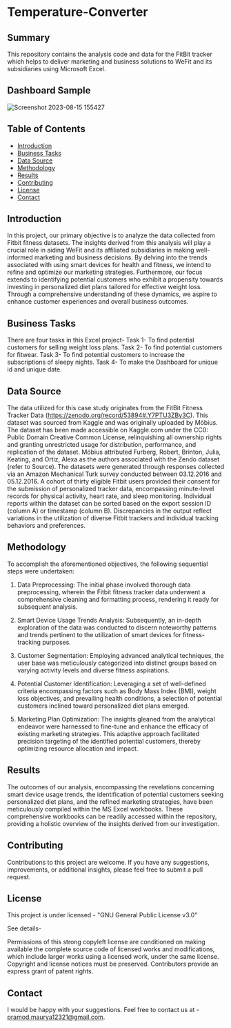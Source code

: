 # Temperature-Converter

## Summary 

This repository contains the analysis code and data for the FitBit tracker which helps to deliver marketing and business solutions to WeFit and its subsidiaries using Microsoft Excel.

## Dashboard Sample

![Screenshot 2023-08-15 155427](https://github.com/Pramod2021-24IT/FitBit_Tracker_using_Excel/assets/95674009/fe7e00f9-dab3-45ef-b1d7-34206e6f528a)

## Table of Contents

* [Introduction](#introduction)
* [Business Tasks](#business-tasks)
* [Data Source](#data-source)
* [Methodology](#methodology)
* [Results](#results) 
* [Contributing](#contributing)
* [License](#license)
* [Contact](#contact)
  
## Introduction

In this project, our primary objective is to analyze the data collected from Fitbit fitness datasets. The insights derived from this analysis will play a crucial role in aiding WeFit and its affiliated subsidiaries in making well-informed marketing and business decisions. By delving into the trends associated with using smart devices for health and fitness, we intend to refine and optimize our marketing strategies. Furthermore, our focus extends to identifying potential customers who exhibit a propensity towards investing in personalized diet plans tailored for effective weight loss. Through a comprehensive understanding of these dynamics, we aspire to enhance customer experiences and overall business outcomes.

## Business Tasks

There are four tasks in this Excel project-
Task 1- To find potential customers for selling weight loss plans.
Task 2- To find potential customers for fitwear.
Task 3- To find potential customers to increase the subscriptions of sleepy nights.
Task 4- To make the Dashboard for unique id and unique date.

## Data Source

The data utilized for this case study originates from the FitBit Fitness Tracker Data (https://zenodo.org/record/53894#.Y7PTU3ZBy3C). This dataset was sourced from Kaggle and was originally uploaded by Möbius. The dataset has been made accessible on Kaggle.com under the CC0: Public Domain Creative Common License, relinquishing all ownership rights and granting unrestricted usage for distribution, performance, and replication of the dataset. Möbius attributed Furberg, Robert, Brinton, Julia, Keating, and Ortiz, Alexa as the authors associated with the Zendo dataset (refer to Source).
The datasets were generated through responses collected via an Amazon Mechanical Turk survey conducted between 03.12.2016 and 05.12.2016. A cohort of thirty eligible Fitbit users provided their consent for the submission of personalized tracker data, encompassing minute-level records for physical activity, heart rate, and sleep monitoring. Individual reports within the dataset can be sorted based on the export session ID (column A) or timestamp (column B). Discrepancies in the output reflect variations in the utilization of diverse Fitbit trackers and individual tracking behaviors and preferences.

## Methodology

To accomplish the aforementioned objectives, the following sequential steps were undertaken:

1. Data Preprocessing:
   The initial phase involved thorough data preprocessing, wherein the Fitbit fitness tracker data underwent a comprehensive cleaning and formatting process, rendering it ready for subsequent analysis.

2. Smart Device Usage Trends Analysis:
   Subsequently, an in-depth exploration of the data was conducted to discern noteworthy patterns and trends pertinent to the utilization of smart devices for fitness-tracking purposes.
   
4. Customer Segmentation:
   Employing advanced analytical techniques, the user base was meticulously categorized into distinct groups based on varying activity levels and diverse fitness aspirations.
   
6. Potential Customer Identification:
   Leveraging a set of well-defined criteria encompassing factors such as Body Mass Index (BMI), weight loss objectives, and prevailing health conditions, a selection of potential customers inclined toward personalized diet plans emerged.

7. Marketing Plan Optimization:
   The insights gleaned from the analytical endeavor were harnessed to fine-tune and enhance the efficacy of existing marketing strategies. This adaptive approach facilitated precision targeting of the identified potential customers, thereby optimizing resource allocation and impact.

## Results

The outcomes of our analysis, encompassing the revelations concerning smart device usage trends, the identification of potential customers seeking personalized diet plans, and the refined marketing strategies, have been meticulously compiled within the MS Excel workbooks. These comprehensive workbooks can be readily accessed within the repository, providing a holistic overview of the insights derived from our investigation.

## Contributing

Contributions to this project are welcome. If you have any suggestions, improvements, or additional insights, please feel free to submit a pull request.

## License
This project is under licensed - "GNU General Public License v3.0"

See details- 

Permissions of this strong copyleft license are conditioned on making available the complete source code of licensed works and modifications, which include larger works using a licensed work, under the same license. Copyright and license notices must be preserved. Contributors provide an express grant of patent rights.

## Contact
I would be happy with your suggestions. Feel free to contact us at - pramod.maurya12321@gmail.com.
